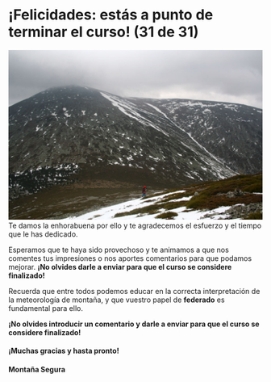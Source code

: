 # ¡Felicidades: estás a punto de terminar el curso! (31 de 31)

![Felicidades!](img/Moncayo_niebla.jpg)Te damos la enhorabuena por ello y te agradecemos el esfuerzo y el tiempo que le has dedicado.

Esperamos que te haya sido provechoso y te animamos a que nos comentes tus impresiones o nos aportes comentarios para que podamos mejorar. **¡No olvides darle a enviar para que el curso se considere finalizado!**  

Recuerda que entre todos podemos educar en la correcta interpretación de la meteorología de montaña, y que vuestro papel de **federado** es fundamental para ello.

**¡No olvides introducir un comentario y darle a enviar para que el curso se considere finalizado!**

#### ¡Muchas gracias y hasta pronto!

#### Montaña Segura